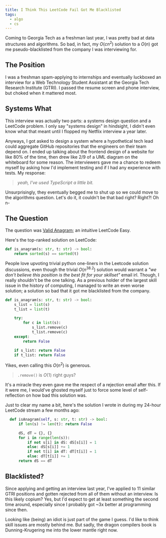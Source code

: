 ```yaml
---
title: I Think This LeetCode Fail Got Me Blacklisted
tags:
  - algo
  - cs
---
```


Coming to Georgia Tech as a freshman last year, I was pretty bad at data structures and algorithms. So bad, in fact, my $O(cn^2)$ solution to a $O(n)$  got me pseudo-blacklisted from the company I was interviewing for.

## The Position
I was a freshman spam-applying to internships and eventually luckboxed an interview for a Web Technology Student Assistant at the Georgia Tech Research Institute (GTRI). I passed the resume screen and phone interview, but choked when it mattered most.

## Systems What

This interview was actually two parts: a systems design question and a LeetCode problem. I only say "systems design" in hindsight, I didn't even know what that meant until I flopped my Netflix interview a year later. 

Anyways, I got asked to design a system where a hypothetical tech lead could aggregate GitHub repositories that the engineers on their team depend on. I ended up talking about the frontend design of a website for like 80% of the time, then drew like 2/9 of a UML diagram on the whiteboard for some reason. The interviewers gave me a chance to redeem myself by asking how I'd implement testing and if I had any experience with tests. My response:

> *yeah, I've used TypeScript a little bit.*

Unsurprisingly, they eventually begged me to shut up so we could move to the algorithms question. Let's do it, it couldn't be that bad right? Right?! Oh n-

## The Question

The question was [Valid Anagram](https://leetcode.com/problems/valid-anagram/); an intuitive LeetCode Easy.

Here's the top-ranked solution on LeetCode:

```python
def is_anagram(s: str, t: str) -> bool:
    return sorted(s) == sorted(t)
```

People love upvoting trivial python one-liners in the Leetcode solution discussions, even though the trivial $O(n^{38.2})$ solution would warrant a *"we don't believe this position is the best fit for your skillset"* email irl. Though, I really shouldn't be the one talking. As a previous holder of the largest skill issue in the history of computing, I managed to write an even worse solution; a solution so bad that it got me blacklisted from the company.
```python
def is_anagram(s: str, t: str) -> bool:
    s_list = list(s)
    t_list = list(t)

    try:
        for c in list(s):
            s_list.remove(c)
            t_list.remove(c)
    except:
        return False

    if s_list: return False
    if t_list: return False
```
Yikes, even calling this $O(n^2)$ is generous.

> `.remove()` is $O(1)$ right guys?

It's a miracle they even gave me the respect of a rejection email after this. If it were me, I would've ghosted myself just to force some level of self-reflection on how bad this solution was.

Just to clear my name a bit, here's the solution I wrote in during my 24-hour LeetCode stream a few months ago:
```python
  def isAnagram(self, s: str, t: str) -> bool:
      if len(s) != len(t): return False

      dS, dT = {}, {}
      for i in range(len(s)):
          if not s[i] in dS: dS[s[i]] = 1
          else: dS[s[i]] += 1
          if not t[i] in dT: dT[t[i]] = 1
          else: dT[t[i]] += 1
      return dS == dT
```

## Blacklisted?

Since applying and getting an interview last year, I've applied to 11 similar GTRI positions and gotten rejected from all of them without an interview. Is this likely copium? Yes, but I'd expect to get at least something the second time around, especially since I probably got ~3x better at programming since then.

Looking like (being) an idiot is just part of the game I guess. I'd like to think skill issues are mostly behind me. But sadly, the dragon compilers book is Dunning-Krugering me into the lower mantle right now. 
